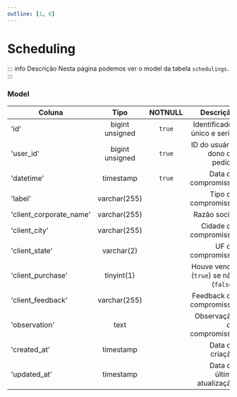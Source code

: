 ```yaml
---
outline: [1, 6]
---
```


# Scheduling

::: info Descrição
Nesta página podemos ver o model da tabela `schedulings`.
:::

### Model

| Coluna                  |      Tipo       | NOTNULL |                             Descrição |
| ----------------------- | :-------------: | :-----: | ------------------------------------: |
| 'id'                    | bigint unsigned | `true`  |          Identificador único e serial |
| 'user_id'               | bigint unsigned | `true`  |          ID do usuário dono do pedido |
| 'datetime'              |    timestamp    | `true`  |                   Data do compromisso |
| 'label'                 |  varchar(255)   |         |                   Tipo do compromisso |
| 'client_corporate_name' |  varchar(255)   |         |                          Razão social |
| 'client_city'           |  varchar(255)   |         |                 Cidade do compromisso |
| 'client_state'          |   varchar(2)    |         |                     UF do compromisso |
| 'client_purchase'       |   tinyint(1)    |         | Houve venda (`true`) se não (`false`) |
| 'client_feedback'       |  varchar(255)   |         |               Feedback do compromisso |
| 'observation'           |      text       |         |             Observação do compromisso |
| 'created_at'            |    timestamp    |         |                       Data de criação |
| 'updated_at'            |    timestamp    |         |            Data da última atualização |
